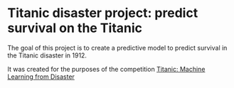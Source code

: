 # Titanic disaster project: predict survival on the Titanic

The goal of this project is to create a predictive model to predict survival in the Titanic disaster in 1912.

It was created for the purposes of the competition [Titanic: Machine Learning from Disaster](https://www.kaggle.com/c/titanic)
